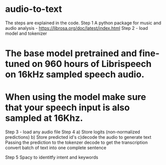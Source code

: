# audio-to-text
The steps are explained in the code.
Step 1
A python package for music and audio analysis - https://librosa.org/doc/latest/index.html
Step 2 - load model and tokenizer
# The base model pretrained and fine-tuned on 960 hours of Librispeech on 16kHz sampled speech audio.
# When using the model make sure that your speech input is also sampled at 16Khz.
Step 3 -  load any audio file
Step 4
a) Store logits (non-normalized predictions)
b) Store predicted id's
c)decode the audio to generate text
  Passing the prediction to the tokenzer decode to get the transcription
  convert batch of text into one complete sentence
  
Step 5 Spacy to identitfy intent and keywords
